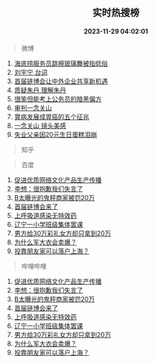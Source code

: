<div align="center"><h2>实时热搜榜</h2><h4>2023-11-29 04:02:01</h4></div>

> 微博  

1. [海底捞服务员跳擦玻璃舞被指低俗](https://s.weibo.com/weibo?q=%23%E6%B5%B7%E5%BA%95%E6%8D%9E%E6%9C%8D%E5%8A%A1%E5%91%98%E8%B7%B3%E6%93%A6%E7%8E%BB%E7%92%83%E8%88%9E%E8%A2%AB%E6%8C%87%E4%BD%8E%E4%BF%97%23&t=31&band_rank=1&Refer=top)<br />
2. [刘宇宁 台词](https://s.weibo.com/weibo?q=%E5%88%98%E5%AE%87%E5%AE%81%20%E5%8F%B0%E8%AF%8D&t=31&band_rank=2&Refer=top)<br />
3. [首届链博会让中外企业共享新机遇](https://s.weibo.com/weibo?q=%23%E9%A6%96%E5%B1%8A%E9%93%BE%E5%8D%9A%E4%BC%9A%E8%AE%A9%E4%B8%AD%E5%A4%96%E4%BC%81%E4%B8%9A%E5%85%B1%E4%BA%AB%E6%96%B0%E6%9C%BA%E9%81%87%23&t=31&band_rank=3&Refer=top)<br />
4. [质疑朱丹 理解朱丹](https://s.weibo.com/weibo?q=%E8%B4%A8%E7%96%91%E6%9C%B1%E4%B8%B9%20%E7%90%86%E8%A7%A3%E6%9C%B1%E4%B8%B9&t=31&band_rank=4&Refer=top)<br />
5. [很笨但能考上公务员的暗黑偏方](https://s.weibo.com/weibo?q=%E5%BE%88%E7%AC%A8%E4%BD%86%E8%83%BD%E8%80%83%E4%B8%8A%E5%85%AC%E5%8A%A1%E5%91%98%E7%9A%84%E6%9A%97%E9%BB%91%E5%81%8F%E6%96%B9&t=31&band_rank=5&Refer=top)<br />
6. [审判一念关山](https://s.weibo.com/weibo?q=%23%E5%AE%A1%E5%88%A4%E4%B8%80%E5%BF%B5%E5%85%B3%E5%B1%B1%23&t=31&band_rank=6&Refer=top)<br />
7. [胃病发展成胃癌的五个征兆](https://s.weibo.com/weibo?q=%23%E8%83%83%E7%97%85%E5%8F%91%E5%B1%95%E6%88%90%E8%83%83%E7%99%8C%E7%9A%84%E4%BA%94%E4%B8%AA%E5%BE%81%E5%85%86%23&t=31&band_rank=7&Refer=top)<br />
8. [一念关山 镜头美感](https://s.weibo.com/weibo?q=%E4%B8%80%E5%BF%B5%E5%85%B3%E5%B1%B1%20%E9%95%9C%E5%A4%B4%E7%BE%8E%E6%84%9F&t=31&band_rank=8&Refer=top)<br />
9. [失业父亲因20元生日蛋糕泪崩](https://s.weibo.com/weibo?q=%23%E5%A4%B1%E4%B8%9A%E7%88%B6%E4%BA%B2%E5%9B%A020%E5%85%83%E7%94%9F%E6%97%A5%E8%9B%8B%E7%B3%95%E6%B3%AA%E5%B4%A9%23&t=31&band_rank=9&Refer=top)<br />

> 知乎  


> 百度  

1. [促进优质网络文化产品生产传播](https://www.baidu.com/s?wd=%E4%BF%83%E8%BF%9B%E4%BC%98%E8%B4%A8%E7%BD%91%E7%BB%9C%E6%96%87%E5%8C%96%E4%BA%A7%E5%93%81%E7%94%9F%E4%BA%A7%E4%BC%A0%E6%92%AD&sa=fyb_news&rsv_dl=fyb_news)<br />
2. [李想：很抱歉我们失言了](https://www.baidu.com/s?wd=%E6%9D%8E%E6%83%B3%EF%BC%9A%E5%BE%88%E6%8A%B1%E6%AD%89%E6%88%91%E4%BB%AC%E5%A4%B1%E8%A8%80%E4%BA%86&sa=fyb_news&rsv_dl=fyb_news)<br />
3. [B太曝光的鬼秤商家被罚20万](https://www.baidu.com/s?wd=B%E5%A4%AA%E6%9B%9D%E5%85%89%E7%9A%84%E9%AC%BC%E7%A7%A4%E5%95%86%E5%AE%B6%E8%A2%AB%E7%BD%9A20%E4%B8%87&sa=fyb_news&rsv_dl=fyb_news)<br />
4. [首届链博会来了](https://www.baidu.com/s?wd=%E9%A6%96%E5%B1%8A%E9%93%BE%E5%8D%9A%E4%BC%9A%E6%9D%A5%E4%BA%86&sa=fyb_news&rsv_dl=fyb_news)<br />
5. [上呼吸道感染无特效药](https://www.baidu.com/s?wd=%E4%B8%8A%E5%91%BC%E5%90%B8%E9%81%93%E6%84%9F%E6%9F%93%E6%97%A0%E7%89%B9%E6%95%88%E8%8D%AF&sa=fyb_news&rsv_dl=fyb_news)<br />
6. [辽宁一小学班级集体罢课](https://www.baidu.com/s?wd=%E8%BE%BD%E5%AE%81%E4%B8%80%E5%B0%8F%E5%AD%A6%E7%8F%AD%E7%BA%A7%E9%9B%86%E4%BD%93%E7%BD%A2%E8%AF%BE&sa=fyb_news&rsv_dl=fyb_news)<br />
7. [男方给30万彩礼女方却只拿到20万](https://www.baidu.com/s?wd=%E7%94%B7%E6%96%B9%E7%BB%9930%E4%B8%87%E5%BD%A9%E7%A4%BC%E5%A5%B3%E6%96%B9%E5%8D%B4%E5%8F%AA%E6%8B%BF%E5%88%B020%E4%B8%87&sa=fyb_news&rsv_dl=fyb_news)<br />
8. [为什么军大衣会卖爆？](https://www.baidu.com/s?wd=%E4%B8%BA%E4%BB%80%E4%B9%88%E5%86%9B%E5%A4%A7%E8%A1%A3%E4%BC%9A%E5%8D%96%E7%88%86%EF%BC%9F&sa=fyb_news&rsv_dl=fyb_news)<br />
9. [投靠朋友家可以落户上海？](https://www.baidu.com/s?wd=%E6%8A%95%E9%9D%A0%E6%9C%8B%E5%8F%8B%E5%AE%B6%E5%8F%AF%E4%BB%A5%E8%90%BD%E6%88%B7%E4%B8%8A%E6%B5%B7%EF%BC%9F&sa=fyb_news&rsv_dl=fyb_news)<br />

> 哔哩哔哩  

1. [促进优质网络文化产品生产传播](https://www.baidu.com/s?wd=%E4%BF%83%E8%BF%9B%E4%BC%98%E8%B4%A8%E7%BD%91%E7%BB%9C%E6%96%87%E5%8C%96%E4%BA%A7%E5%93%81%E7%94%9F%E4%BA%A7%E4%BC%A0%E6%92%AD&sa=fyb_news&rsv_dl=fyb_news)<br />
2. [李想：很抱歉我们失言了](https://www.baidu.com/s?wd=%E6%9D%8E%E6%83%B3%EF%BC%9A%E5%BE%88%E6%8A%B1%E6%AD%89%E6%88%91%E4%BB%AC%E5%A4%B1%E8%A8%80%E4%BA%86&sa=fyb_news&rsv_dl=fyb_news)<br />
3. [B太曝光的鬼秤商家被罚20万](https://www.baidu.com/s?wd=B%E5%A4%AA%E6%9B%9D%E5%85%89%E7%9A%84%E9%AC%BC%E7%A7%A4%E5%95%86%E5%AE%B6%E8%A2%AB%E7%BD%9A20%E4%B8%87&sa=fyb_news&rsv_dl=fyb_news)<br />
4. [首届链博会来了](https://www.baidu.com/s?wd=%E9%A6%96%E5%B1%8A%E9%93%BE%E5%8D%9A%E4%BC%9A%E6%9D%A5%E4%BA%86&sa=fyb_news&rsv_dl=fyb_news)<br />
5. [上呼吸道感染无特效药](https://www.baidu.com/s?wd=%E4%B8%8A%E5%91%BC%E5%90%B8%E9%81%93%E6%84%9F%E6%9F%93%E6%97%A0%E7%89%B9%E6%95%88%E8%8D%AF&sa=fyb_news&rsv_dl=fyb_news)<br />
6. [辽宁一小学班级集体罢课](https://www.baidu.com/s?wd=%E8%BE%BD%E5%AE%81%E4%B8%80%E5%B0%8F%E5%AD%A6%E7%8F%AD%E7%BA%A7%E9%9B%86%E4%BD%93%E7%BD%A2%E8%AF%BE&sa=fyb_news&rsv_dl=fyb_news)<br />
7. [男方给30万彩礼女方却只拿到20万](https://www.baidu.com/s?wd=%E7%94%B7%E6%96%B9%E7%BB%9930%E4%B8%87%E5%BD%A9%E7%A4%BC%E5%A5%B3%E6%96%B9%E5%8D%B4%E5%8F%AA%E6%8B%BF%E5%88%B020%E4%B8%87&sa=fyb_news&rsv_dl=fyb_news)<br />
8. [为什么军大衣会卖爆？](https://www.baidu.com/s?wd=%E4%B8%BA%E4%BB%80%E4%B9%88%E5%86%9B%E5%A4%A7%E8%A1%A3%E4%BC%9A%E5%8D%96%E7%88%86%EF%BC%9F&sa=fyb_news&rsv_dl=fyb_news)<br />
9. [投靠朋友家可以落户上海？](https://www.baidu.com/s?wd=%E6%8A%95%E9%9D%A0%E6%9C%8B%E5%8F%8B%E5%AE%B6%E5%8F%AF%E4%BB%A5%E8%90%BD%E6%88%B7%E4%B8%8A%E6%B5%B7%EF%BC%9F&sa=fyb_news&rsv_dl=fyb_news)<br />
